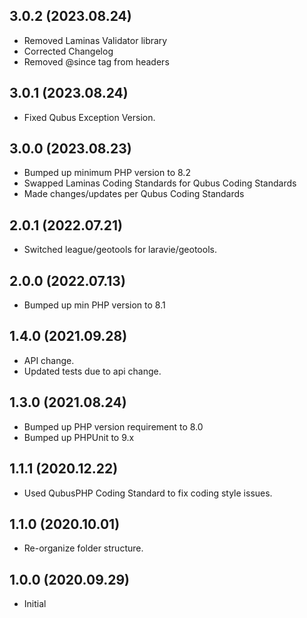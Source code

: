 ## 3.0.2 (2023.08.24)
- Removed Laminas Validator library
- Corrected Changelog
- Removed @since tag from headers

## 3.0.1 (2023.08.24)
- Fixed Qubus Exception Version.

## 3.0.0 (2023.08.23)
- Bumped up minimum PHP version to 8.2
- Swapped Laminas Coding Standards for Qubus Coding Standards
- Made changes/updates per Qubus Coding Standards

## 2.0.1 (2022.07.21)
- Switched league/geotools for laravie/geotools.

## 2.0.0 (2022.07.13)
- Bumped up min PHP version to 8.1

## 1.4.0 (2021.09.28)
- API change.
- Updated tests due to api change.

## 1.3.0 (2021.08.24)
- Bumped up PHP version requirement to 8.0
- Bumped up PHPUnit to 9.x

## 1.1.1 (2020.12.22)
- Used QubusPHP Coding Standard to fix coding style issues.

## 1.1.0 (2020.10.01)
- Re-organize folder structure.

## 1.0.0 (2020.09.29)
- Initial